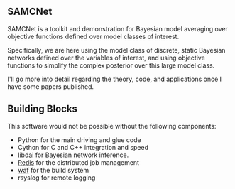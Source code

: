 ## SAMCNet

SAMCNet is a toolkit and demonstration for Bayesian model averaging over 
objective functions defined over model classes of interest.

Specifically, we are here using the model class of discrete, static Bayesian 
networks defined over the variables of interest, and using objective functions 
to simplify the complex posterior over this large model class.

I'll go more into detail regarding the theory, code, and applications once I 
have some papers published.

## Building Blocks

This software would not be possible without the following components:
- Python for the main driving and glue code
- Cython for C and C++ integration and speed
- [libdai](http://cs.ru.nl/~jorism/libDAI/) for Bayesian network inference.
- [Redis](http://redis.io) for the distributed job management
- [waf](http://code.google.com/p/waf/) for the build system
- rsyslog for remote logging
